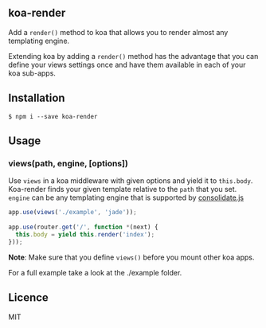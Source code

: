 ## koa-render
 
Add a `render()` method to koa that allows you to render almost any templating engine.
 
Extending koa by adding a `render()` method has the advantage that you can define your views settings once and have them available in each of your koa sub-apps.
 
## Installation
 
    $ npm i --save koa-render
 
## Usage
 
### views(path, engine, [options])
 
Use `views` in a koa middleware with given options and yield it to `this.body`.  Koa-render finds your given template relative to the `path` that you set. `engine` can be any templating engine that is supported by [consolidate.js](https://github.com/visionmedia/consolidate.js)
 
```javascript
app.use(views('./example', 'jade'));
 
app.use(router.get('/', function *(next) {
  this.body = yield this.render('index');
}));
```

__Note__: Make sure that you define `views()` before you mount other koa apps.
 
For a full example take a look at the ./example folder.
 
## Licence
 
MIT